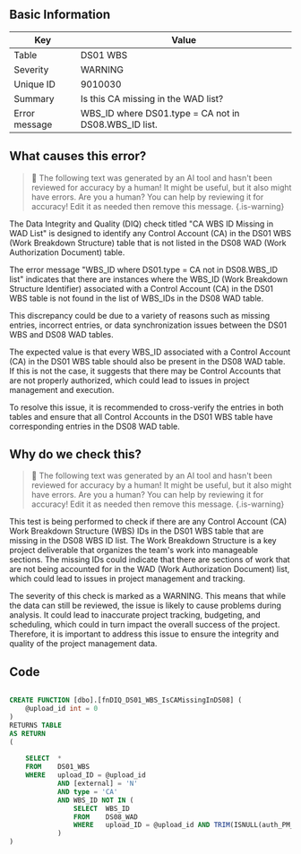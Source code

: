 ## Basic Information
| Key         | Value          |
|-------------|----------------|
| Table       | DS01 WBS |
| Severity    | WARNING |
| Unique ID   | 9010030   |
| Summary     | Is this CA missing in the WAD list? |
| Error message | WBS_ID where DS01.type = CA not in DS08.WBS_ID list. |

## What causes this error?

> :robot: The following text was generated by an AI tool and hasn't been reviewed for accuracy by a human! It might be useful, but it also might have errors. Are you a human? You can help by reviewing it for accuracy! Edit it as needed then remove this message.
{.is-warning}

The Data Integrity and Quality (DIQ) check titled "CA WBS ID Missing in WAD List" is designed to identify any Control Account (CA) in the DS01 WBS (Work Breakdown Structure) table that is not listed in the DS08 WAD (Work Authorization Document) table. 

The error message "WBS_ID where DS01.type = CA not in DS08.WBS_ID list" indicates that there are instances where the WBS_ID (Work Breakdown Structure Identifier) associated with a Control Account (CA) in the DS01 WBS table is not found in the list of WBS_IDs in the DS08 WAD table. 

This discrepancy could be due to a variety of reasons such as missing entries, incorrect entries, or data synchronization issues between the DS01 WBS and DS08 WAD tables. 

The expected value is that every WBS_ID associated with a Control Account (CA) in the DS01 WBS table should also be present in the DS08 WAD table. If this is not the case, it suggests that there may be Control Accounts that are not properly authorized, which could lead to issues in project management and execution. 

To resolve this issue, it is recommended to cross-verify the entries in both tables and ensure that all Control Accounts in the DS01 WBS table have corresponding entries in the DS08 WAD table.
## Why do we check this?

> :robot: The following text was generated by an AI tool and hasn't been reviewed for accuracy by a human! It might be useful, but it also might have errors. Are you a human? You can help by reviewing it for accuracy! Edit it as needed then remove this message.
{.is-warning}

This test is being performed to check if there are any Control Account (CA) Work Breakdown Structure (WBS) IDs in the DS01 WBS table that are missing in the DS08 WBS ID list. The Work Breakdown Structure is a key project deliverable that organizes the team's work into manageable sections. The missing IDs could indicate that there are sections of work that are not being accounted for in the WAD (Work Authorization Document) list, which could lead to issues in project management and tracking.

The severity of this check is marked as a WARNING. This means that while the data can still be reviewed, the issue is likely to cause problems during analysis. It could lead to inaccurate project tracking, budgeting, and scheduling, which could in turn impact the overall success of the project. Therefore, it is important to address this issue to ensure the integrity and quality of the project management data.
## Code

```sql

CREATE FUNCTION [dbo].[fnDIQ_DS01_WBS_IsCAMissingInDS08] (
	@upload_id int = 0
)
RETURNS TABLE
AS RETURN
(
	
	SELECT	*
    FROM	DS01_WBS
    WHERE	upload_ID = @upload_id
			AND [external] = 'N'
			AND type = 'CA'
			AND WBS_ID NOT IN (
				SELECT	WBS_ID
				FROM	DS08_WAD
				WHERE	upload_ID = @upload_id AND TRIM(ISNULL(auth_PM_date,'')) <> ''
			)
)
```
